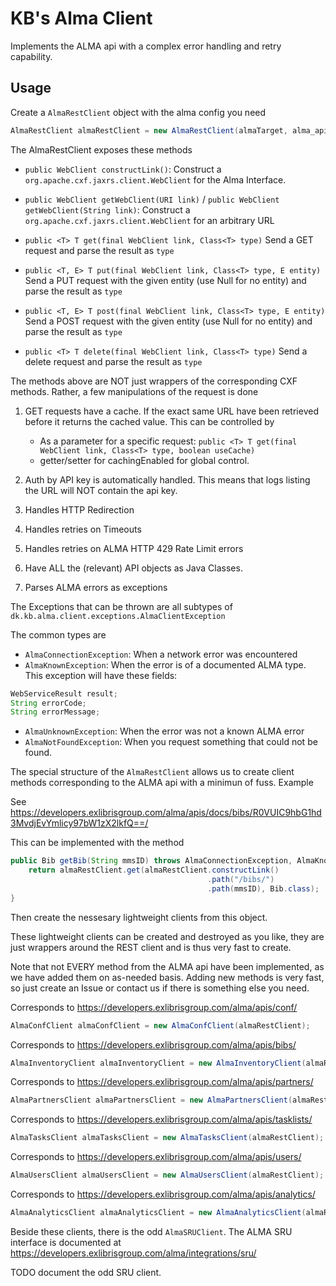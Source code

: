 # KB's Alma Client

Implements the ALMA api with a complex error handling and retry capability.

## Usage

Create a `AlmaRestClient` object with the alma config you need

```java
AlmaRestClient almaRestClient = new AlmaRestClient(almaTarget, alma_apikey);
```

The AlmaRestClient exposes these methods

* `public WebClient constructLink()`: Construct a `org.apache.cxf.jaxrs.client.WebClient` for the Alma Interface.

* `public WebClient getWebClient(URI link)` / `public WebClient getWebClient(String link)`: Construct a `org.apache.cxf.jaxrs.client.WebClient` for an arbitrary URL

* `public <T> T get(final WebClient link, Class<T> type)` Send a GET request and parse the result as `type`

* `public <T, E> T put(final WebClient link, Class<T> type, E entity)` Send a PUT request with the given entity (use Null for no entity) and parse the result as `type`

* `public <T, E> T post(final WebClient link, Class<T> type, E entity)` Send a POST request with the given entity (use Null for no entity) and parse the result as `type`

* `public <T> T delete(final WebClient link, Class<T> type)` Send a delete request and parse the result as `type`

The methods above are NOT just wrappers of the corresponding CXF methods. Rather, a few manipulations of the request is done

1. GET requests have a cache. If the exact same URL have been retrieved before it returns the cached value.
This can be controlled by
   * As a parameter for a specific request: `public <T> T get(final WebClient link, Class<T> type, boolean useCache)`
   * getter/setter for cachingEnabled for global control.
    
2. Auth by API key is automatically handled. This means that logs listing the URL will NOT contain the api key.

3. Handles HTTP Redirection

4. Handles retries on Timeouts

5. Handles retries on ALMA HTTP 429 Rate Limit errors

6. Have ALL the (relevant) API objects as Java Classes.

7. Parses ALMA errors as exceptions

The Exceptions that can be thrown are all subtypes of `dk.kb.alma.client.exceptions.AlmaClientException`

The common types are

* `AlmaConnectionException`: When a network error was encountered
* `AlmaKnownException`: When the error is of a documented ALMA type. This exception will have these fields: 
```java
WebServiceResult result;
String errorCode;       
String errorMessage;
```
* `AlmaUnknownException`: When the error was not a known ALMA error
* `AlmaNotFoundException`: When you request something that could not be found.


The special structure of the `AlmaRestClient` allows us to create client methods corresponding to the ALMA api with a minimun of fuss. Example

See <https://developers.exlibrisgroup.com/alma/apis/docs/bibs/R0VUIC9hbG1hd3MvdjEvYmlicy97bW1zX2lkfQ==/>

This can be implemented with the method
```java
public Bib getBib(String mmsID) throws AlmaConnectionException, AlmaKnownException, AlmaUnknownException {
    return almaRestClient.get(almaRestClient.constructLink()
                                            .path("/bibs/")
                                            .path(mmsID), Bib.class);
}
```

Then create the nessesary lightweight clients from this object.

These lightweight clients can be created and destroyed as you like, they are just wrappers around the REST client and is thus very fast to create.

Note that not EVERY method from the ALMA api have been implemented, as we have added them on as-needed basis. Adding new methods is very fast, so just create an Issue or contact us if there is something else you need.

Corresponds to <https://developers.exlibrisgroup.com/alma/apis/conf/>
```java
AlmaConfClient almaConfClient = new AlmaConfClient(almaRestClient);
```

Corresponds to <https://developers.exlibrisgroup.com/alma/apis/bibs/>
```java
AlmaInventoryClient almaInventoryClient = new AlmaInventoryClient(almaRestClient);
```

Corresponds to <https://developers.exlibrisgroup.com/alma/apis/partners/>
```java
AlmaPartnersClient almaPartnersClient = new AlmaPartnersClient(almaRestClient);
```

Corresponds to <https://developers.exlibrisgroup.com/alma/apis/tasklists/>
```java
AlmaTasksClient almaTasksClient = new AlmaTasksClient(almaRestClient);
```

Corresponds to <https://developers.exlibrisgroup.com/alma/apis/users/>
```java
AlmaUsersClient almaUsersClient = new AlmaUsersClient(almaRestClient);
```

Corresponds to <https://developers.exlibrisgroup.com/alma/apis/analytics/>
```java
AlmaAnalyticsClient almaAnalyticsClient = new AlmaAnalyticsClient(almaRestClient);
```


Beside these clients, there is the odd `AlmaSRUClient`. The ALMA SRU interface is documented at <https://developers.exlibrisgroup.com/alma/integrations/sru/>

TODO document the odd SRU client. 